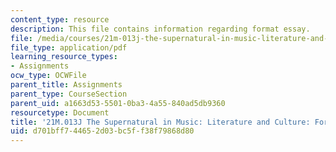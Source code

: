 ```yaml
---
content_type: resource
description: This file contains information regarding format essay.
file: /media/courses/21m-013j-the-supernatural-in-music-literature-and-culture-fall-2013/d701bff744652d03bc5ff38f79868d80_MIT21M_013JF13_FormatEssay.pdf
file_type: application/pdf
learning_resource_types:
- Assignments
ocw_type: OCWFile
parent_title: Assignments
parent_type: CourseSection
parent_uid: a1663d53-5501-0ba3-4a55-840ad5db9360
resourcetype: Document
title: '21M.013J The Supernatural in Music: Literature and Culture: Format Your Essay'
uid: d701bff7-4465-2d03-bc5f-f38f79868d80
---
```

